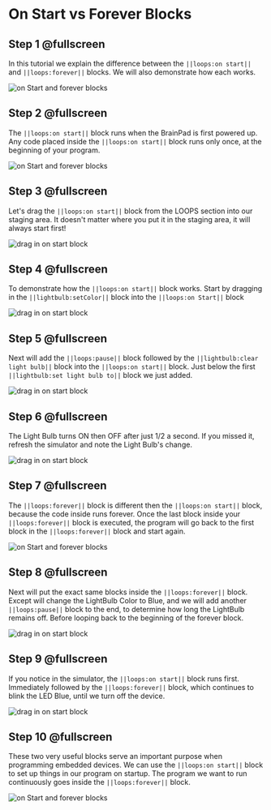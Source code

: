 # On Start vs Forever Blocks

## Step 1 @fullscreen
In this tutorial we explain the difference between the ``||loops:on start||`` and ``||loops:forever||`` blocks. We will also demonstrate how each works. 

![on Start and forever blocks](/images/onstartCard.jpg)

## Step 2 @fullscreen
The ``||loops:on start||`` block runs when the BrainPad is first powered up. Any code placed inside the ``||loops:on start||`` block runs only once, at the beginning of your program. 

![on Start and forever blocks](/images/onstart.jpg)

## Step 3 @fullscreen
Let's drag the ``||loops:on start||`` block from the LOOPS section into our staging area. It doesn't matter where you put it in the staging area, it will always start first!

![drag in on start block](/images/onstart.gif)
 

## Step 4 @fullscreen
To demonstrate how the ``||loops:on start||`` block works. Start by dragging in the ``||lightbulb:setColor||`` block into the ``||loops:on Start||`` block

![drag in on start block](/images/setColor_Onstart.gif)


## Step 5 @fullscreen
Next will add the ``||loops:pause||`` block followed by the ``||lightbulb:clear light bulb||`` block into the ``||loops:on start||`` block. Just below the first ``||lightbulb:set light bulb to||`` block we just added. 
 
![drag in on start block](/images/pause_clearlightbulb_onstart.gif)

## Step 6 @fullscreen
The Light Bulb turns ON then OFF after just 1/2 a second. If you missed it, refresh the simulator and note the Light Bulb's change. 

![drag in on start block](/images/refresh_simulator.gif)

## Step 7 @fullscreen
The ``||loops:forever||`` block is different then the ``||loops:on start||`` block, because the code inside runs forever. Once the last block inside your ``||loops:forever||`` block is executed, the program will go back to the first block in the ``||loops:forever||`` block and start again.

![on Start and forever blocks](/images/forever.jpg)


## Step 8 @fullscreen
Next will put the exact same blocks inside the ``||loops:forever||`` block. Except will change the LightBulb Color to Blue, and we will add another ``||loops:pause||`` block to the end,  to determine how long the LightBulb remains off. Before looping back to the beginning of the forever block.  
 
![drag in on start block](/images/setColor_pause_forever.gif)

## Step 9 @fullscreen
If you notice in the simulator, the ``||loops:on start||`` block runs first. Immediately followed by the ``||loops:forever||`` block, which continues to blink the LED Blue, until we turn off the device. 

![drag in on start block](/images/running_simulator.gif)

## Step 10 @fullscreen
These two very useful blocks serve an important purpose when programming embedded devices. We can use the ``||loops:on start||`` block to set up things in our program on startup. The program we want to run continuously goes inside the ``||loops:forever||`` block.

![on Start and forever blocks](/images/onstartCard.jpg)